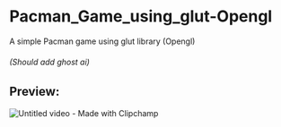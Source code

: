 # Pacman_Game_using_glut-Opengl
A simple Pacman game using glut library (Opengl)

<h6>(Should add ghost ai)</h6>

<h2>Preview:</h2>

![Untitled video - Made with Clipchamp](https://github.com/FaizanKhan06/Pacman_Game_using_glut-Opengl/assets/62425415/3003ce51-d4c6-4c57-b0a1-5ee6f10e6492)
